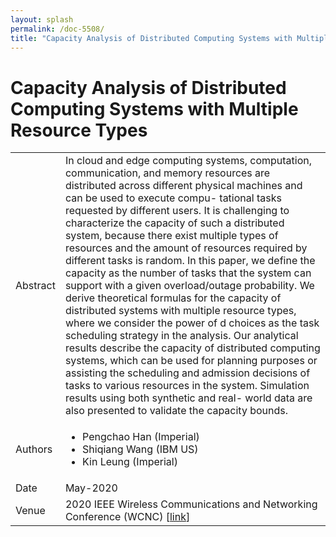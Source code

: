 ```yaml
---
layout: splash
permalink: /doc-5508/
title: "Capacity Analysis of Distributed Computing Systems with Multiple Resource Types"
---
```


# Capacity Analysis of Distributed Computing Systems with Multiple Resource Types

<table>
    <tbody>
    <tr>
        <td>Abstract</td>
        <td>In cloud and edge computing systems, computation, communication, and memory resources are distributed across different physical machines and can be used to execute compu- tational tasks requested by different users. It is challenging to characterize the capacity of such a distributed system, because there exist multiple types of resources and the amount of resources required by different tasks is random. In this paper, we define the capacity as the number of tasks that the system can support with a given overload/outage probability. We derive theoretical formulas for the capacity of distributed systems with multiple resource types, where we consider the power of d choices as the task scheduling strategy in the analysis. Our analytical results describe the capacity of distributed computing systems, which can be used for planning purposes or assisting the scheduling and admission decisions of tasks to various resources in the system. Simulation results using both synthetic and real- world data are also presented to validate the capacity bounds.</td>
    </tr>
    <tr>
        <td>Authors</td>
        <td>
            <ul>
                <li>Pengchao Han (Imperial)</li>
                <li>Shiqiang Wang (IBM US)</li>
                <li>Kin Leung (Imperial)</li>
            </ul>
        </td>
    </tr>
    <tr>
        <td>Date</td>
        <td>May-2020</td>
    </tr>
    <tr>
        <td>Venue</td>
        <td>2020 IEEE Wireless Communications and Networking Conference (WCNC) [<a href="https://ieeexplore.ieee.org/document/9120531">link</a>]</td>
    </tr>
    </tbody>
</table>
